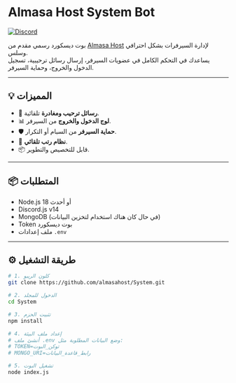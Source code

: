 # Almasa Host System Bot

[![Discord](https://img.shields.io/discord/123456789012345678?label=Join%20Our%20Discord&logo=discord&style=for-the-badge)](https://discord.gg/almasa)

بوت ديسكورد رسمي مقدم من [Almasa Host](https://almasa.host) لإدارة السيرفرات بشكل احترافي وسلس.  
يساعدك في التحكم الكامل في عضويات السيرفر، إرسال رسائل ترحيبية، تسجيل الدخول والخروج، وحماية السيرفر.

---

## 💡 المميزات

- 🚪 **رسائل ترحيب ومغادرة** تلقائية.
- 📊 **لوج الدخول والخروج** من السيرفر.
- 🛡️ **حماية السيرفر** من السبام أو التكرار.
- 🧩 **نظام رتب تلقائي**.
- 📦 قابل للتخصيص والتطوير.

---

## 📦 المتطلبات

- Node.js 18 أو أحدث
- Discord.js v14
- MongoDB (في حال كان هناك استخدام لتخزين البيانات)
- Token بوت ديسكورد
- ملف إعدادات `.env`

---

## ⚙️ طريقة التشغيل

```bash
# 1. كلون الريبو
git clone https://github.com/almasahost/System.git

# 2. الدخول للمجلد
cd System

# 3. تثبيت الحزم
npm install

# 4. إعداد ملف البيئة
# أنشئ ملف .env وضع البيانات المطلوبة مثل:
# TOKEN=توكن_البوت
# MONGO_URI=رابط_قاعدة_البيانات

# 5. تشغيل البوت
node index.js
